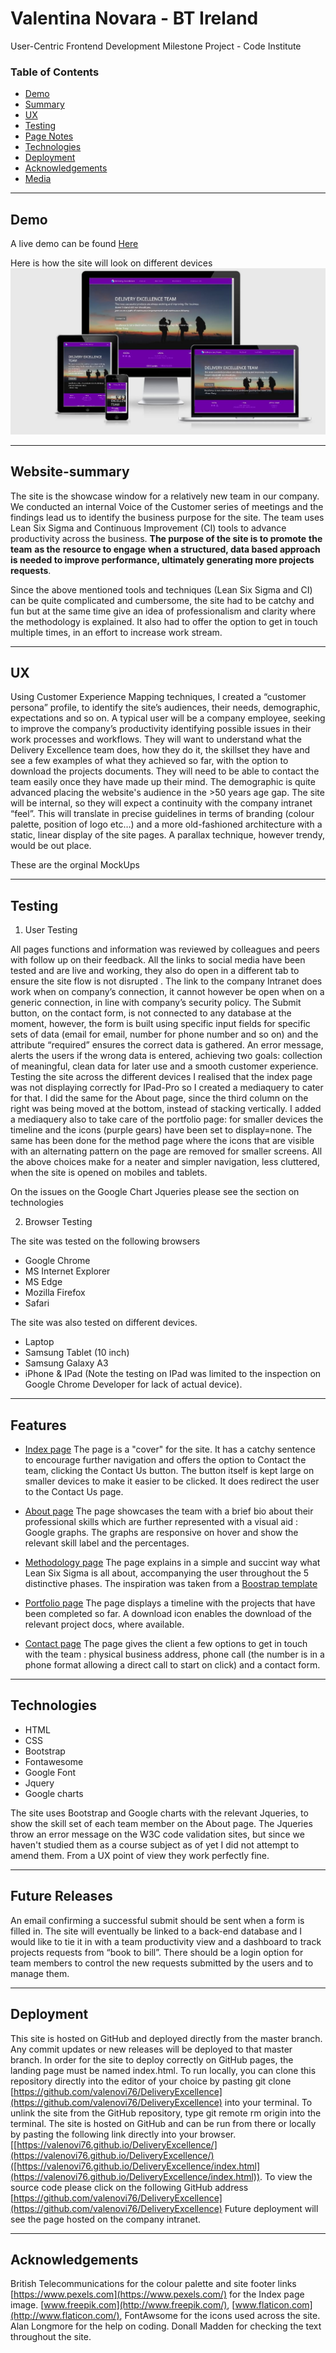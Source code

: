 



# Valentina Novara - BT Ireland

User-Centric Frontend Development Milestone Project - Code Institute

### Table of Contents

-   [Demo](https://github.com/valenovi76/DeliveryExcellence/blob/master/README.md#Demo)
-   [Summary](https://github.com/valenovi76/DeliveryExcellence/blob/master/README.md#Website-summary)
-   [UX](https://github.com/valenovi76/DeliveryExcellence/blob/master/README.md#UX)
-   [Testing](https://github.com/valenovi76/DeliveryExcellence/blob/master/README.md#Testing)
-   [Page Notes](https://github.com/valenovi76/DeliveryExcellence/blob/master/README.md#Page-Notes)
-   [Technologies](https://github.com/valenovi76/DeliveryExcellence/blob/master/README.md#Technologies)
-   [Deployment](https://github.com/valenovi76/DeliveryExcellence/blob/master/README.md#Deployment)
-   [Acknowledgements](https://github.com/valenovi76/DeliveryExcellence/blob/master/README.md#Acknowledgements)
-   [Media](https://github.com/valenovi76/DeliveryExcellence/blob/master/README.md#Media)

----------

## Demo

A live demo can be found [Here](https://valenovi76.github.io/DeliveryExcellence/index.html)

Here is how the site will look on different devices ![differnt devices view](https://raw.githubusercontent.com/valenovi76/DeliveryExcellence/master/assets/images/responsive_site.jpg) 

----------

## Website-summary

The site is the showcase window for a relatively new team in our company. We conducted an internal Voice of the Customer series of meetings and the findings lead us to identify the business purpose for the site. The team uses Lean Six Sigma and Continuous Improvement (CI) tools to advance productivity across the business. **The purpose of the site is to promote** **the team** **as the** **resource to engage** **when a structured, data based approach is needed to improve performance, ultimately generating more projects requests**.

Since the above mentioned tools and techniques (Lean Six Sigma and CI) can be quite complicated and cumbersome, the site had to be catchy and fun but at the same time give an idea of professionalism and clarity where the methodology is explained. It also had to offer the option to get in touch multiple times, in an effort to increase work stream.

----------

## UX

Using Customer Experience Mapping techniques, I created a “customer persona” profile, to identify the site’s audiences, their needs, demographic, expectations and so on. A typical user will be a company employee, seeking to improve the company’s productivity identifying possible issues in their work processes and workflows. They will want to understand what the Delivery Excellence team does, how they do it, the skillset they have and see  a few examples of what they achieved so far, with the option to download the projects documents. They will need to be able to contact the team easily once they have made up their mind. The demographic is quite advanced placing the website's audience in the >50 years age gap. The site will be internal, so they will expect a continuity with the company intranet “feel”. This will translate in precise guidelines in terms of branding (colour palette, position of logo etc…) and a more old-fashioned architecture with a static, linear display of the site pages. A parallax technique, however trendy, would be out place.

These are the orginal MockUps

----------

## Testing

1.  User Testing

All pages functions and information was reviewed by colleagues and peers with follow up on their feedback. All the links to social media have been tested and are live and working, they also do open in a different tab to ensure the site flow is not disrupted . The link to the company Intranet does work when on company’s connection, it cannot however be open when on a generic connection, in line with company’s security policy. The Submit button, on the contact form, is not connected to any database at the moment, however, the form is built using specific input fields for specific sets of data (email for email, number for phone number and so on) and the attribute “required” ensures the correct data is gathered. An error message, alerts the users if the wrong data is entered, achieving two goals: collection of meaningful, clean data for later use and a smooth customer experience. Testing the site across the different devices I realised that the index page was not displaying correctly for IPad-Pro so I created a mediaquery to cater for that. I did the same for the About page, since the third column on the right was being moved at the bottom, instead of stacking vertically. I added a mediaquery also to take care of the portfolio page: for smaller devices the timeline and the icons (purple gears) have been set to display=none. The same has been done for the method page where the icons that are visible with an alternating pattern on the page are removed for smaller screens. All the above choices make for a neater and simpler navigation, less cluttered, when the site is opened on mobiles and tablets.

On the issues on the Google Chart Jqueries please see the section on technologies

2.  Browser Testing

The site was tested on the following browsers 

 - Google Chrome 
 - MS Internet Explorer 
 - MS Edge
 - Mozilla Firefox   
 - Safari

The site was also tested on different devices.

 - Laptop 
 - Samsung Tablet (10 inch)
 - Samsung Galaxy A3 
 - iPhone & IPad (Note the testing on IPad was limited to the inspection on Google Chrome Developer for lack of actual device).

----------

## Features

 - [Index page](https://valenovi76.github.io/DeliveryExcellence/index.html)
The page is a "cover" for the site. It has a catchy sentence to encourage further navigation and offers the option to Contact the team, clicking the Contact Us button. The button itself is kept large on smaller devices to make it easier to be clicked. It does redirect the user to the Contact Us page.

 - [About page](https://valenovi76.github.io/DeliveryExcellence/team.html) 
The page showcases the team with a brief bio about their professional skills which are further represented with a visual aid : Google graphs. The graphs are responsive on hover and show the relevant skill label and the percentages.

 - [Methodology page](https://valenovi76.github.io/DeliveryExcellence/method.html)
 The page explains in a simple and succint way what Lean Six Sigma is all about, accompanying the user throughout the 5 distinctive phases. The inspiration was taken from a [Boostrap template](https://themes.getbootstrap.com/product/sparrow-simple-seamless-alive/)

 - [Portfolio page](https://valenovi76.github.io/DeliveryExcellence/portfolio.html)
The page displays a timeline with the projects that have been completed so far. A download icon enables the download of the relevant project docs, where available.

 - [Contact page](https://valenovi76.github.io/DeliveryExcellence/contact.html)
The page gives the client a few options to get in touch with the team : physical business address, phone call (the number is in a phone format allowing a direct call to start on click) and a contact form.

----------

## Technologies

 - HTML
 - CSS
 - Bootstrap
 - Fontawesome
 - Google Font
 -  Jquery 
 - Google charts


The site uses Bootstrap and Google charts with the relevant Jqueries, to show the skill set of each team member on the About page. The Jqueries throw an error message on the W3C code validation sites, but since we haven't studied them as a course subject as of yet I did not attempt to amend them. From a UX point of view they work perfectly fine.

----------

## Future Releases

An email confirming a successful submit should be sent when a form is filled in. The site will eventually be linked to a back-end database and I would like to tie it in with a team productivity view and a dashboard to track projects requests from “book to bill”. There should be a login option for team members to control the new requests submitted by the users and to manage them.

----------

## Deployment

This site is hosted on GitHub and deployed directly from the master branch. Any commit updates or new releases will be deployed to that master branch. In order for the site to deploy correctly on GitHub pages, the landing page must be named index.html. To run locally, you can clone this repository directly into the editor of your choice by pasting git clone [https://github.com/valenovi76/DeliveryExcellence](https://github.com/valenovi76/DeliveryExcellence) into your terminal. To unlink the site from the GitHub repository, type git remote rm origin into the terminal. The site is hosted on GitHub and can be run from there or locally by pasting the following link directly into your browser.[[https://valenovi76.github.io/DeliveryExcellence/](https://valenovi76.github.io/DeliveryExcellence/)([https://valenovi76.github.io/DeliveryExcellence/index.html](https://valenovi76.github.io/DeliveryExcellence/index.html)). To view the source code please click on the following GitHub address [https://github.com/valenovi76/DeliveryExcellence](https://github.com/valenovi76/DeliveryExcellence) Future deployment will see the page hosted on the company intranet.

----------

## Acknowledgements

British Telecommunications for the colour palette and site footer links
 [https://www.pexels.com](https://www.pexels.com/) for the Index page image.
 [www.freepik.com](http://www.freepik.com/), [www.flaticon.com](http://www.flaticon.com/), FontAwsome for the icons used across the site.
 Alan Longmore for the help on coding.
 Donall Madden for checking the text throughout the site.
